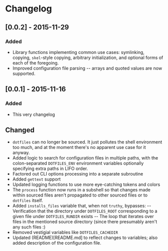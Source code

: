 # Changelog

## [0.0.2] - 2015-11-29
### Added
- Library functions implementing common use cases: symlinking, copying,
  `skel`-style copying, arbitrary initialization, and optional forms of each of
  the foregoing.
- Improved configuration file parsing -- arrays and quoted values are now
  supported.

## [0.0.1] - 2015-11-16
### Added
- This very changelog
## Changed
- `dotfiles` can no longer be sourced.  It just pollutes the shell environment
  too much, and at the moment there's no apparent use case for it anyway.
- Added logic to search for configuration files in multiple paths, with the
  colon-separated `DOTFILES_ENV` environment variables optionally specifying
  extra paths in LIFO order.
- Factored out CLI options processing into a separate subroutine
- Added `gettext` support
- Updated logging functions to use more eye-catching tokens and colors
- The `process` function now runs in a subshell so that changes made within
  sourced files aren't propagated to other sourced files or to `dotfiles`
  itself.
- Added `installs_files` variable that, when not `truthy`, bypasses:
-- Verification that the directory under `DOTFILES_ROOT` corresponding to a
   given file under `DOTFILES_RUNDIR` exists
-- The loop that iterates over files in the mentioned source directory (since
   there presumably aren't any such files :)
- Removed vestigial variables like `DOTFILES_CACHEDIR`
- Updated (README)[README.md] to reflect changes to variables; also added
  description of the configuration file.
